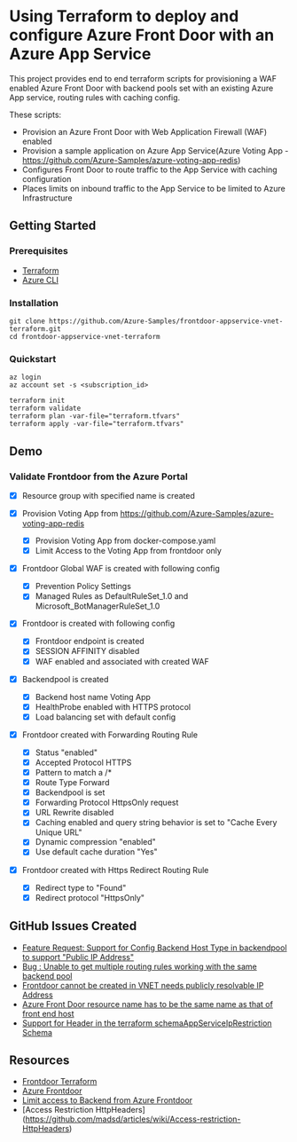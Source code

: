 # Using Terraform to deploy and configure Azure Front Door with an Azure App Service

This project provides end to end terraform scripts for provisioning a WAF enabled Azure Front Door with backend pools set with an existing Azure App service, routing rules with caching config.

These scripts:

- Provision an Azure Front Door with Web Application Firewall (WAF) enabled
- Provision a sample application on Azure App Service(Azure Voting App - <https://github.com/Azure-Samples/azure-voting-app-redis>)
- Configures Front Door to route traffic to the App Service with caching configuration
- Places limits on inbound traffic to the App Service to be limited to Azure Infrastructure

## Getting Started

### Prerequisites

- [Terraform](https://www.terraform.io/downloads.html)
- [Azure CLI](https://docs.microsoft.com/en-us/cli/azure/install-azure-cli)

### Installation

``` shell
git clone https://github.com/Azure-Samples/frontdoor-appservice-vnet-terraform.git
cd frontdoor-appservice-vnet-terraform
```

### Quickstart

``` shell
az login
az account set -s <subscription_id>

terraform init
terraform validate
terraform plan -var-file="terraform.tfvars"
terraform apply -var-file="terraform.tfvars"

```

## Demo

### Validate Frontdoor from the Azure Portal

- [X] Resource group with specified name is created

- [X] Provision Voting App from <https://github.com/Azure-Samples/azure-voting-app-redis>
  - [X] Provision Voting App from docker-compose.yaml
  - [X] Limit Access to the Voting App from frontdoor only

- [X] Frontdoor Global WAF is created with following config
  - [X] Prevention Policy Settings 
  - [X] Managed Rules  as DefaultRuleSet_1.0 and Microsoft_BotManagerRuleSet_1.0

- [X] Frontdoor is created with following config
  - [X] Frontdoor endpoint is created
  - [X] SESSION AFFINITY disabled
  - [X] WAF enabled and associated with created WAF

- [X] Backendpool is created
  - [X] Backend host name Voting App
  - [X] HealthProbe enabled with HTTPS protocol
  - [X] Load balancing set with default config

- [X] Frontdoor created with Forwarding Routing Rule
  - [X] Status "enabled"
  - [X] Accepted Protocol HTTPS
  - [X] Pattern to match a /*
  - [X] Route Type Forward
  - [X] Backendpool is set
  - [X] Forwarding Protocol HttpsOnly request
  - [X] URL Rewrite disabled
  - [X] Caching enabled and query string behavior is set to "Cache Every Unique URL"
  - [X] Dynamic compression "enabled"
  - [X] Use default cache duration "Yes"

- [X] Frontdoor created with Https Redirect Routing Rule
  - [X] Redirect type to "Found"
  - [X] Redirect protocol "HttpsOnly"

## GitHub Issues Created

- [Feature Request: Support for Config Backend Host Type in backendpool to support "Public IP Address"](https://github.com/terraform-providers/terraform-provider-azurerm/issues/8809)
- [Bug : Unable to get multiple routing rules working with the same backend pool](https://github.com/terraform-providers/terraform-provider-azurerm/issues/8858)
- [Frontdoor cannot be created in VNET needs publicly resolvable IP Address](https://github.com/MicrosoftDocs/azure-docs/issues/17639)
- [Azure Front Door resource name has to be the same name as that of front end host](https://github.com/terraform-providers/terraform-provider-azurerm/issues/4495)
- [Support for Header in the terraform schemaAppServiceIpRestriction Schema](https://github.com/terraform-providers/terraform-provider-azurerm/issues/9027)

## Resources

- [Frontdoor Terraform](https://www.terraform.io/docs/providers/azurerm/r/frontdoor.html#example-usage)
- [Azure Frontdoor](https://azure.microsoft.com/en-us/services/frontdoor/)
- [Limit access to Backend from Azure Frontdoor](https://docs.microsoft.com/en-us/azure/frontdoor/front-door-faq#how-do-i-lock-down-the-access-to-my-backend-to-only-azure-front-door)
- [Access Restriction HttpHeaders] (https://github.com/madsd/articles/wiki/Access-restriction-HttpHeaders)